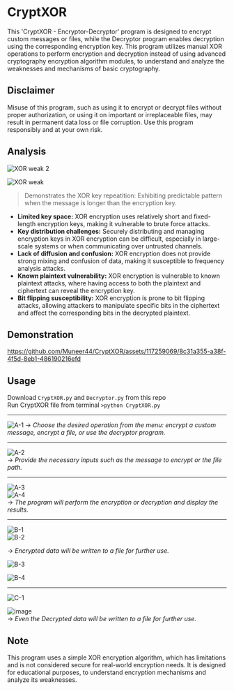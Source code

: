 # CryptXOR 

This 'CryptXOR - Encryptor-Decryptor' program is designed to encrypt custom messages or files, while the Decryptor program enables decryption using the corresponding encryption key. This program utilizes manual XOR operations to perform encryption and decryption instead of using advanced cryptography encryption algorithm modules, to understand and analyze the weaknesses and mechanisms of basic cryptography.   


## Disclaimer
Misuse of this program, such as using it to encrypt or decrypt files without proper authorization, or using it on important or irreplaceable files, may result in permanent data loss or file corruption. 
Use this program responsibly and at your own risk.

## Analysis
![XOR weak 2](https://github.com/Muneer44/CryptXOR/assets/117259069/e8a61725-e4c1-4bdb-a430-58a6d1b38e3a)  

![XOR weak](https://github.com/Muneer44/CryptXOR/assets/117259069/a15c8d78-51ef-4b38-89e3-e649e661bc01)
> Demonstrates the XOR key repeatition: Exhibiting predictable pattern when the message is longer than the encryption key.

- **Limited key space:** XOR encryption uses relatively short and fixed-length encryption keys, making it vulnerable to brute force attacks.
- **Key distribution challenges:** Securely distributing and managing encryption keys in XOR encryption can be difficult, especially in large-scale systems or when communicating over untrusted channels.
- **Lack of diffusion and confusion:** XOR encryption does not provide strong mixing and confusion of data, making it susceptible to frequency analysis attacks.
- **Known plaintext vulnerability:** XOR encryption is vulnerable to known plaintext attacks, where having access to both the plaintext and ciphertext can reveal the encryption key.
- **Bit flipping susceptibility:** XOR encryption is prone to bit flipping attacks, allowing attackers to manipulate specific bits in the ciphertext and affect the corresponding bits in the decrypted plaintext.


## Demonstration
https://github.com/Muneer44/CryptXOR/assets/117259069/8c31a355-a38f-4f5d-8eb1-486190216efd

## Usage
Download `CryptXOR.py` and `Decryptor.py` from this repo  
Run CryptXOR file from terminal `>python CryptXOR.py`  

---    

![A-1](https://github.com/Muneer44/CryptXOR/assets/117259069/2c233e61-875f-422b-bbb3-aa9670ec0615)
-> _Choose the desired operation from the menu: encrypt a custom message, encrypt a file, or use the decryptor program._  

---  

![A-2](https://github.com/Muneer44/CryptXOR/assets/117259069/0d06dc43-0936-42b4-9833-28b7411a8a14)    
-> _Provide the necessary inputs such as the message to encrypt or the file path._    

---  

![A-3](https://github.com/Muneer44/CryptXOR/assets/117259069/352f69e0-9265-40e4-bb5d-308023984f2d)  
![A-4](https://github.com/Muneer44/CryptXOR/assets/117259069/6c98b066-5fb4-4e89-aef1-ea2dd6cb3365)  
-> _The program will perform the encryption or decryption and display the results._  

---  

![B-1](https://github.com/Muneer44/CryptXOR/assets/117259069/7695f4a3-c159-43ae-a8ab-15fee95848e5)  
![B-2](https://github.com/Muneer44/CryptXOR/assets/117259069/e26183bd-846a-45a9-a13b-de0292678822)  

-> _Encrypted data will be written to a file for further use._  

![B-3](https://github.com/Muneer44/CryptXOR/assets/117259069/2f187edc-d02a-4368-aca1-93553430b07a)  

![B-4](https://github.com/Muneer44/CryptXOR/assets/117259069/5254e898-ed4a-4916-b565-2b35d69e1ab9)  

---  

![C-1](https://github.com/Muneer44/CryptXOR/assets/117259069/7ce84b3e-aa05-45ee-b91e-0521820c40b9)  

![image](https://github.com/Muneer44/CryptXOR/assets/117259069/dc336536-9553-4719-b60b-2f89720aaa8e)  
-> _Even the Decrypted data will be written to a file for further use._  

## Note
This program uses a simple XOR encryption algorithm, which has limitations and is not considered secure for real-world encryption needs. It is designed for educational purposes, to understand encryption mechanisms and analyze its weaknesses.

